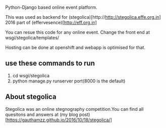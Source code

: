 Python-Django based online event platform.

This was used as backend for (stegolica)[http://http://stegolica.effe.org.in] 2016 part of (effervesence)[http://eff.org.in]

You can resue this code for any online event. Change the front end at wsgi/stegolica/templates/

Hosting can be done at openshift and webapp is optimised for that.

use these commands to run 
-----------------------
1. cd wsgi/stegolica
2. python manage.py runserver port(8000 is the default)

About stegolica
---------------
Stegolica was an online stegnography competition.You can find all quesitons and answers at (my blog post)[https://gauthamzz.github.io/2016/10/18/stegolica/]
